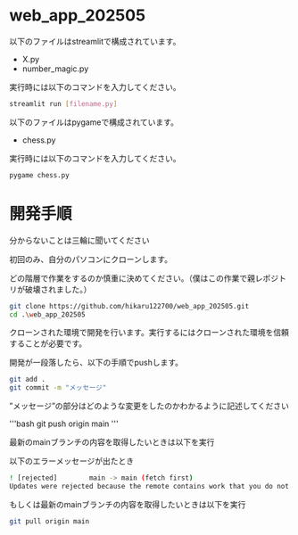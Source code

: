 # web_app_202505

以下のファイルはstreamlitで構成されています。

- X.py
- number_magic.py

実行時には以下のコマンドを入力してください。

```bash
streamlit run [filename.py]
```

以下のファイルはpygameで構成されています。

- chess.py

実行時には以下のコマンドを入力してください。

```bash
pygame chess.py
```

# 開発手順
分からないことは三輪に聞いてください

初回のみ、自分のパソコンにクローンします。

どの階層で作業をするのか慎重に決めてください。（僕はこの作業で親レポジトリが破壊されました。）

```bash
git clone https://github.com/hikaru122700/web_app_202505.git
cd .\web_app_202505
```

クローンされた環境で開発を行います。実行するにはクローンされた環境を信頼することが必要です。

開発が一段落したら、以下の手順でpushします。

```bash
git add .
git commit -m "メッセージ"
```

”メッセージ”の部分はどのような変更をしたのかわかるように記述してください

'''bash
git push origin main
'''

最新のmainブランチの内容を取得したいときは以下を実行

以下のエラーメッセージが出たとき



```bash
! [rejected]        main -> main (fetch first)
Updates were rejected because the remote contains work that you do not have locally
```

もしくは最新のmainブランチの内容を取得したいときは以下を実行

```bash
git pull origin main
```
